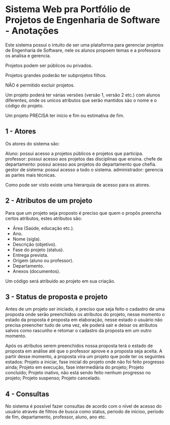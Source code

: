 # Sistema Web pra Portfólio de Projetos de Engenharia de Software - Anotações

Este sistema possui o intuito de ser uma plataforma para gerenciar projetos de Engenharia de Software, nele os alunos propoem temas e a professora os analisa e gerencia. 

Projetos podem ser públicos ou privados.

Projetos grandes poderão ter subprojetos filhos.

NÃO é permitido excluir projetos.

Um projeto poderá ter várias versões (versão 1, versão 2 etc.) com alunos diferentes, onde os unicos atributos que serão mantidos são o nome e o código do projeto.

Um projeto PRECISA ter início e fim ou estimativa de fim.

## 1 - Atores

Os atores do sistema são: 

Aluno: possui acesso a projetos públicos e projetos que participa. 
professor: possui acesso aos projetos das disciplinas que ensina.
chefe de departamento: possui acesso aos projetos do departamento que chefia.
gestor de sistema: possui acesso a todo o sistema.
administrador: gerencia as partes mais técnicas.

Como pode ser visto existe uma hierarquia de acesso para os atores.

## 2 - Atributos de um projeto

Para que um projeto seja proposto é preciso que quem o propôs preencha certos atributos, estes atributos são:

- Área (Saúde, educação etc.).
- Ano.
- Nome (sigla).
- Descrição (objetivo).
- Fase do projeto (status).
- Entrega prevista.
- Origem (aluno ou professor).
- Departamento.
- Anexos (documentos).

Um código será atribuído ao projeto em sua criação. 

## 3 - Status de proposta e projeto

Antes de um projeto ser iniciado, é preciso que seja feito o cadastro de uma proposta onde serão preenchidos os atributos do projeto, nesse momento o estado da proposta é proposta em elaboração, nesse estado o usuário não precisa preencher tudo de uma vez, ele poderá sair e deixar os atributos salvos como rascunho e retomar o cadastro da proposta em um outro momento.

Após os atributos serem preenchidos nossa proposta terá o estado de proposta em análise até que o professor aprove e a proposta seja aceita. A partir desse momento, a proposta vira um projeto que pode ter os seguintes estados: Projeto a iniciar, fase inicial do projeto onde não foi feito progresso ainda; Projeto em execução, fase intermediária do projeto; Projeto concluído; Projeto inativo, não está sendo feito nenhum progresso no projeto; Projeto suspenso; Projeto cancelado.

## 4 - Consultas

No sistema é possível fazer consultas de acordo com o nível de acesso do usuário através de filtros de busca como status, periodo de inícioo, período de fim, departamento, professor, aluno, ano etc.





